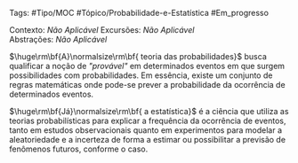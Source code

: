 Tags: #Tipo/MOC #Tópico/Probabilidade-e-Estatística #Em_progresso

Contexto: _Não Aplicável_ 
Excursões: _Não Aplicável_  
Abstrações: _Não Aplicável_ 

$\huge\rm\bf{A}\normalsize\rm\bf{ teoria das probabilidades}$ busca qualificar a noção de *"provável"* em determinados eventos em que surgem possibilidades com probabilidades. Em essência, existe um conjunto de regras matemáticas onde pode-se prever a probabilidade da ocorrência de determinados eventos.

$\huge\rm\bf{Já}\normalsize\rm\bf{ a estatística}$ é a ciência que utiliza as teorias probabilísticas para explicar a frequência da ocorrência de eventos, tanto em estudos observacionais quanto em experimentos para modelar a aleatoriedade e a incerteza de forma a estimar ou possibilitar a previsão de fenômenos futuros, conforme o caso.